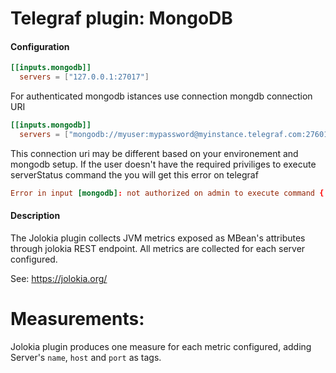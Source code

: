 # Telegraf plugin: MongoDB

#### Configuration

```toml
[[inputs.mongodb]]
  servers = ["127.0.0.1:27017"]
```

For authenticated mongodb istances use connection mongdb connection URI

```toml
[[inputs.mongodb]]
  servers = ["mongodb://myuser:mypassword@myinstance.telegraf.com:27601/mydatabasename?authMechanism=PLAIN&authSource=$external"]
```
This connection uri may be different based on your environement and mongodb setup. If the user doesn't have the required priviliges to execute serverStatus command the you will get this error on telegraf

```toml
Error in input [mongodb]: not authorized on admin to execute command { serverStatus: 1, recordStats: 0 }
```

#### Description

The Jolokia plugin collects JVM metrics exposed as MBean's attributes through jolokia REST endpoint. All metrics
are collected for each server configured.

See: https://jolokia.org/

# Measurements:
Jolokia plugin produces one measure for each metric configured, adding Server's `name`, `host` and `port` as tags.
